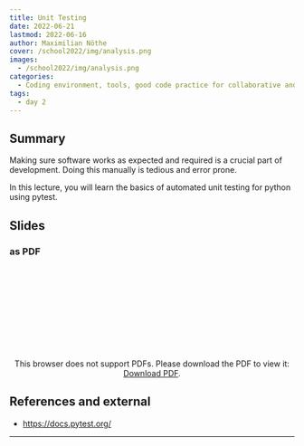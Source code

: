 ```yaml
---
title: Unit Testing
date: 2022-06-21
lastmod: 2022-06-16
author: Maximilian Nöthe
cover: /school2022/img/analysis.png
images:
  - /school2022/img/analysis.png
categories:
  - Coding environment, tools, good code practice for collaborative and continuous developments
tags:
  - day 2
---
```



## Summary

Making sure software works as expected and required is a crucial part of
development. Doing this manually is tedious and error prone.

In this lecture, you will learn the basics of automated unit testing for
python using pytest.

## Slides

### as PDF
<CENTER>

<object data="https://indico.in2p3.fr/event/26913/contributions/109503/attachments/71497/101786/testing.pdf" type="application/pdf" width="100%" height="550px">
    <embed src="https://indico.in2p3.fr/event/26913/contributions/109503/attachments/71497/101786/testing.pdf">
        <p>This browser does not support PDFs. Please download the PDF to view it: <a href="https://indico.in2p3.fr/event/26913/contributions/109503/attachments/71497/101786/testing.pdf">Download PDF</a>.</p>
    </embed>
</object>

</CENTER>


## References and external
* <https://docs.pytest.org/>

---
